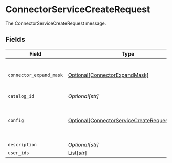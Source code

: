 # ConnectorServiceCreateRequest

The ConnectorServiceCreateRequest message.


## Fields

| Field                                                                                                          | Type                                                                                                           | Required                                                                                                       | Description                                                                                                    |
| -------------------------------------------------------------------------------------------------------------- | -------------------------------------------------------------------------------------------------------------- | -------------------------------------------------------------------------------------------------------------- | -------------------------------------------------------------------------------------------------------------- |
| `connector_expand_mask`                                                                                        | [Optional[ConnectorExpandMask]](../../models/shared/connectorexpandmask.md)                                    | :heavy_minus_sign:                                                                                             | The ConnectorExpandMask is used to expand related objects on a connector.                                      |
| `catalog_id`                                                                                                   | *Optional[str]*                                                                                                | :heavy_minus_sign:                                                                                             | The catalogId field.                                                                                           |
| `config`                                                                                                       | [Optional[ConnectorServiceCreateRequestConfig]](../../models/shared/connectorservicecreaterequestconfig.md)    | :heavy_minus_sign:                                                                                             | Contains an arbitrary serialized message along with a @type that describes the type of the serialized message. |
| `description`                                                                                                  | *Optional[str]*                                                                                                | :heavy_minus_sign:                                                                                             | The description field.                                                                                         |
| `user_ids`                                                                                                     | List[*str*]                                                                                                    | :heavy_minus_sign:                                                                                             | The userIds field.                                                                                             |